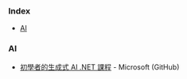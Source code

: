 ### Index

* [AI](#ai)


### AI

* [初學者的生成式 AI .NET 課程](https://github.com/microsoft/Generative-AI-for-beginners-dotnet/tree/main/translations/tw) - Microsoft (GitHub)